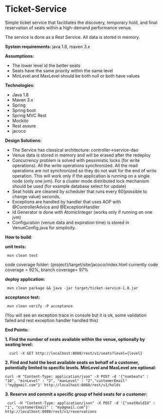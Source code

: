 # Ticket-Service


Simple ticket service that facilitates the discovery, temporary hold, and final reservation of seats within a high-demand performance
venue.

The service is done as a Rest Service. All data is stored in memory.

**System requirements:** java 1.8, maven 3.x

**Assumptions:**
 - The lower level id the better seats
 - Seats have the same priority within the same level
 - MinLevel and MaxLevel should be both null or both have values
  
**Technologies:**

 - Java 1.8
 - Maven 3.x
 - Spring
 - Spring boot
 - Spring MVC Rest
 - Mockito
 - Rest assure
 - jacoco
 
 
 **Design Solutions:**

 - The Service has classical architecture: controller->service-dao
 - Venue data is stored in memory and will be erased after the redeploy
 - Concurrency problem is solved with pessimistic locks (for write operations). All the write operations synchronized.  All the read operations are not synchronized so they do not wait for the end of write operation. This will work only if the application is running on a single node (only one jvm). For a cluster mode distributed lock mechanism should be used (for example database select for update)
 -  Seat holds are cleaned by scheduler that runs every 60(possible to change value) seconds.
 -  Exceptions are handled by handler that uses AOP with @ControllerAdvice and @ExceptionHandler
 -  Id Generator is done with AtomicInteger (works only if running on one jvm)
 -  Configuration (venue data and expiration time) is stored in VenueConfig.java for simplicity.

    

 **How to build**:
 
 
**unit tests:**
   

     mvn clean test

 code coverage folder: {project}/target/site/jacoco/index.html
 currently code coverage = 92%, branch coverage= 97%
 
 
**deploy application:**
   

     mvn clean package && java -jar target/ticket-service-1.0.jar 

 
 **acceptance test:**

     mvn clean verify -P acceptance

 (You will see an exception trace in console but it is ok, some validation failed and rest exception handler handled this)
 
**End Points:**
 
 **1. Find the number of seats available within the venue, optionally by seating level:**         

      curl -X GET http://localhost:8080/rest/v1/seats?level={level}

 
  **2. Find and hold the best available seats on behalf of a customer, potentially limited to specific levels. MinLevel and MaxLevel are optional:**
  
    curl -H "Content-Type: application/json" -X POST -d '{"numSeats" : "10", "minLevel" : "2", "maxLevel" : "2","customerEmail" :"my@gmail.com"}' http://localhost:8080/rest/v1/holds

 
  **3. Reserve and commit a specific group of held seats for a customer:**
 

     curl -H "Content-Type: application/json" -X POST -d '{"seatHoldId" : "1", "customerEmail" : "my@gmail.com"}' http://localhost:8080/rest/v1/reservations
 

